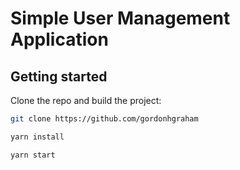 # Simple User Management Application

## Getting started

Clone the repo and build the project:

```bash
git clone https://github.com/gordonhgraham

yarn install

yarn start
```
